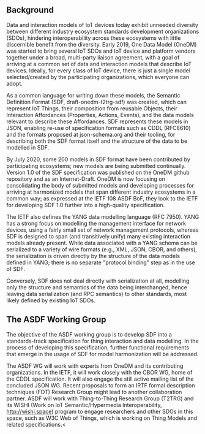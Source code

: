 Background
----------

Data and interaction models of IoT devices today exhibit unneeded diversity between different industry ecosystem standards development organizations (SDOs), hindering interoperability across these ecosystems with little discernible benefit from the diversity. Early 2019, One Data Model (OneDM) was started to bring several IoT SDOs and IoT device and platform vendors together under a broad, multi-party liaison agreement, with a goal of arriving at a common set of data and interaction models that describe IoT devices. Ideally, for every class of IoT device, there is just a single model selected/created by the participating organizations, which everyone can adopt.

As a common language for writing down these models, the Semantic Definition Format (SDF, draft-onedm-t2trg-sdf) was created, which can represent IoT Things, their composition from reusable Objects, their Interaction Affordances (Properties, Actions, Events), and the data models relevant to describe these Affordances. SDF represents these models in JSON, enabling re-use of specification formats such as CDDL (RFC8610) and the formats proposed at json-schema.org and their tooling, for describing both the SDF format itself and the structure of the data to be modelled in SDF.

By July 2020, some 200 models in SDF format have been contributed by participating ecosystems; new models are being submitted continually. Version 1.0 of the SDF specification was published on the OneDM github repository and as an Internet-Draft. OneDM is now focusing on consolidating the body of submitted models and developing processes for arriving at harmonized models that span different industry ecosystems in a common way; as expressed at the IETF 108 ASDF BoF, they look to the IETF for developing SDF 1.0 further into a high-quality specification.

The IETF also defines the YANG data modelling language (RFC 7950). YANG has a strong focus on modelling the management interface for network devices, using a fairly small set of network management protocols, whereas SDF is designed to span (and transitively unify) many existing interaction models already present. While data associated with a YANG schema can be serialized to a variety of wire formats (e.g., XML, JSON, CBOR, and others), the serialization is driven directly by the structure of the data models defined in YANG; there is no separate "protocol binding" step as in the use of SDF.

Conversely, SDF does not deal directly with serialization at all, modelling only the structure and semantics of the data being interchanged, hence leaving data serialization (and RPC semantics) to other standards, most likely defined by existing IoT SDOs.

The ASDF Working Group
----------------------

The objective of the ASDF working group is to develop SDF into a standards-track specification for thing interaction and data modelling. In the process of developing this specification, further functional requirements that emerge in the usage of SDF for model harmonization will be addressed.

The ASDF WG will work with experts from OneDM and its contributing organizations. In the IETF, it will work closely with the CBOR WG, home of the CDDL specification. It will also engage the still active mailing list of the concluded JSON WG. Recent proposals to form an IRTF formal description techniques (FDT) Research Group might lead to another collaboration partner. ASDF will work with Thing-to-Thing Research Group (T2TRG) and its WISHI (Work on IoT Semantic/Hypermedia Interoperability, http://wishi.space) program to engage researchers and other SDOs in this space, such as W3C Web of Things, which is working on Thing Models and related specifications.<
